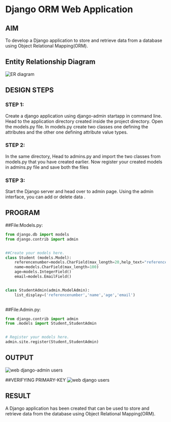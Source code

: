 # Django ORM Web Application

## AIM
To develop a Django application to store and retrieve data from a database using Object Relational Mapping(ORM).

## Entity Relationship Diagram
![ER diagram](https://user-images.githubusercontent.com/115534676/230286348-477a4613-b465-48f4-b977-e8fa2837ade6.png)

## DESIGN STEPS

### STEP 1:
Create a django application using django-admin startapp in command line. Head to the application directory created inside the project directory. Open the models.py file. In models.py create two classes one defining the attributes and the other one defining attribute value types.

### STEP 2:
In the same directory, Head to admins.py and import the two classes from models.py that you have created earlier. Now register your created models in admins.py file and save both the files

### STEP 3:

Start the Django server and head over to admin page. Using the admin interface, you can add or delete data .

## PROGRAM
##File:Models.py:
``` python
from django.db import models
from django.contrib import admin


##Create your models here.
class Student (models.Model):
    referencenumber=models.CharField(max_length=20,help_text="reference number")
    name=models.CharField(max_length=100)
    age=models.IntegerField()
    email=models.EmailField()


class StudentAdmin(admin.ModelAdmin):
    list_display=('referencenumber','name','age','email')
    
```
##File:Admin.py:
``` python
from django.contrib import admin
from .models import Student,StudentAdmin


# Register your models here.
admin.site.register(Student,StudentAdmin)

```

## OUTPUT
![web django-admin users](https://user-images.githubusercontent.com/115534676/230283388-0df23bf2-5d5c-4585-ae7f-840bd3ad77d9.png)


##VERIFYING PRIMARY-KEY
![web django users](https://user-images.githubusercontent.com/115534676/230283435-fe591ea8-0fca-40f2-8895-dec9eb75c792.png)

## RESULT
A Django application has been created that can be used to store and retrieve data from the database using Object Relational Mapping(ORM).
